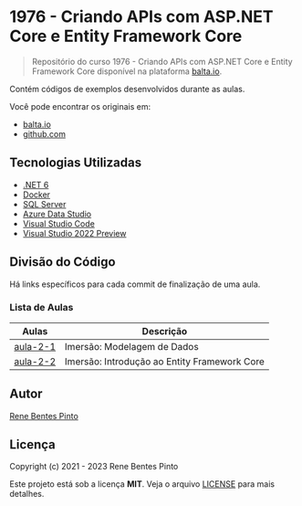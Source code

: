 # 1976 - Criando APIs com ASP.NET Core e Entity Framework Core

> Repositório do curso 1976 - Criando APIs com ASP.NET Core e Entity Framework Core disponível na plataforma [balta.io](https://balta.io).

Contém códigos de exemplos desenvolvidos durante as aulas.

Você pode encontrar os originais em:

- [balta.io](https://balta.io/cursos/criando-apis-com-aspne-core-e-ef-core)
- [github.com](https://github.com/balta-io/1976)

## Tecnologias Utilizadas

- [.NET 6](https://dotnet.microsoft.com/download)
- [Docker](https://www.docker.com/get-started)
- [SQL Server](https://www.microsoft.com/pt-br/sql-server/sql-server-downloads)
- [Azure Data Studio](https://docs.microsoft.com/pt-br/sql/azure-data-studio/download-azure-data-studio)
- [Visual Studio Code](https://code.visualstudio.com/download)
- [Visual Studio 2022 Preview](https://visualstudio.com/preview)

## Divisão do Código

Há links específicos para cada commit de finalização de uma aula.

### Lista de Aulas

| Aulas                            | Descrição                                    |
| -------------------------------- | -------------------------------------------- |
| [aula-2-1](../../commit/9fc0b54) | Imersão: Modelagem de Dados                  |
| [aula-2-2](../../commit/3d1f98e) | Imersão: Introdução ao Entity Framework Core |

## Autor

[Rene Bentes Pinto](http://github.com/renebentes)

## Licença

Copyright (c) 2021 - 2023 Rene Bentes Pinto

Este projeto está sob a licença **MIT**. Veja o arquivo [LICENSE](LICENSE) para mais detalhes.
